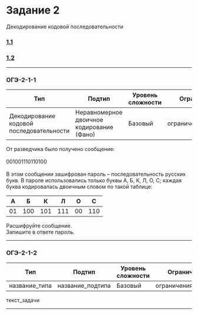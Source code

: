 # Задание 2

Декодирование кодовой последовательности

### [1.1](#ОГЭ-2-1-1)
### [1.2](#ОГЭ-2-1-2)

***

<a class="anchor-link" href="ОГЭ-2-1"></a>

<h3 name="ОГЭ-2-1-1">ОГЭ-2-1-1<a class="anchor-link" href="ОГЭ-2-1-1"></a></h3>

| Тип | Подтип | Уровень сложности | Ограничения | Стадия |
| --- | ------ | ----------------- | ----------- | ------ |
| Декодирование кодовой последовательности | Неравномерное двоичное кодирование (Фано) | Базовый | ограничения_подтипа | :large_orange_diamond: |
 
От разведчика было получено сообщение: <br><br>001001110110100<br><br> В этом сообщении зашифрован пароль – последовательность русских букв. В пароле использовались только буквы А, Б, К, Л, О, С; каждая буква кодировалась двоичным словом по такой таблице: 

<table align="center">
	<thead>
		<tr>
			<th scope="col">А</th>
			<th scope="col">Б</th>
			<th scope="col">К</th>
			<th scope="col">Л</th>
			<th scope="col">О</th>
			<th scope="col">С</th>
		</tr>
	</thead>
	<tbody>
		<tr>
			<td>01</td>
			<td>100</td>
			<td>101</td>
			<td>111</td>
			<td>00</td>
			<td>110</td>
		</tr>
	</tbody>
</table>

Расшифруйте сообщение. <br>Запишите в ответе пароль.
 
 ***
 
 <h3 name="ОГЭ-2-1-2">ОГЭ-2-1-2<a class="anchor-link" href="ОГЭ-2-1-2"></a></h3>

| Тип | Подтип | Уровень сложности | Ограничения | Стадия |
| --- | ------ | ----------------- | ----------- | ------ |
| название_типа | название_подтипа | Базовый | ограничения_подтипа | :red_circle: |
 
 текст_задачи
 
 ***
